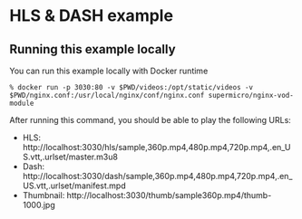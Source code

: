 # HLS & DASH example

## Running this example locally

You can run this example locally with Docker runtime

```
% docker run -p 3030:80 -v $PWD/videos:/opt/static/videos -v $PWD/nginx.conf:/usr/local/nginx/conf/nginx.conf supermicro/nginx-vod-module
```

After running this command, you should be able to play the following URLs:

- HLS: http://localhost:3030/hls/sample,360p.mp4,480p.mp4,720p.mp4,.en_US.vtt,.urlset/master.m3u8
- Dash: http://localhost:3030/dash/sample,360p.mp4,480p.mp4,720p.mp4,.en_US.vtt,.urlset/manifest.mpd
- Thumbnail: http://localhost:3030/thumb/sample360p.mp4/thumb-1000.jpg

